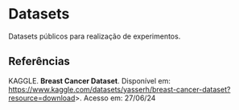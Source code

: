 # Datasets

Datasets públicos para realização de experimentos.

## Referências

KAGGLE. **Breast Cancer Dataset**. Disponível em: <https://www.kaggle.com/datasets/yasserh/breast-cancer-dataset?resource=download>>. Acesso em: 27/06/24
